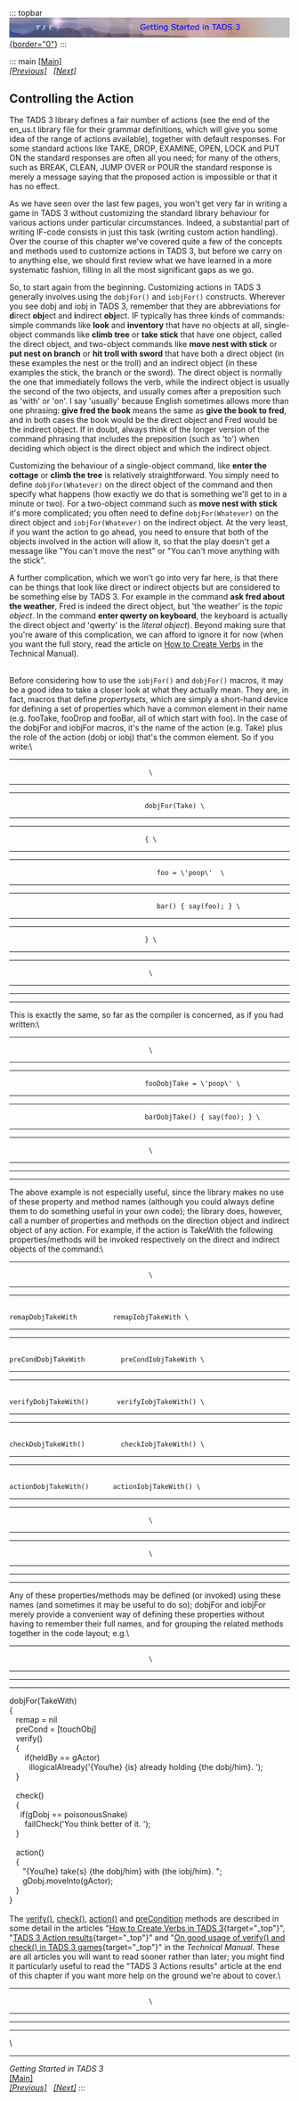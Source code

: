 ::: topbar
[![](topbar.jpg){border="0"}](index.html)
:::

::: main
[\[Main\]](index.html)\
*[\[Previous\]](rewardingtheeffort.htm)   [\[Next\]](verify.htm)*

## Controlling the Action

The TADS 3 library defines a fair number of actions (see the end of the
en_us.t library file for their grammar definitions, which will give you
some idea of the range of actions available), together with default
responses. For some standard actions like TAKE, DROP, EXAMINE, OPEN,
LOCK and PUT ON the standard responses are often all you need; for many
of the others, such as BREAK, CLEAN, JUMP OVER or POUR the standard
response is merely a message saying that the proposed action is
impossible or that it has no effect.

As we have seen over the last few pages, you won\'t get very far in
writing a game in TADS 3 without customizing the standard library
behaviour for various actions under particular circumstances. Indeed, a
substantial part of writing IF-code consists in just this task (writing
custom action handling). Over the course of this chapter we\'ve covered
quite a few of the concepts and methods used to customize actions in
TADS 3, but before we carry on to anything else, we should first review
what we have learned in a more systematic fashion, filling in all the
most significant gaps as we go.

So, to start again from the beginning. Customizing actions in TADS 3
generally involves using the `dobjFor()` and `iobjFor()` constructs.
Wherever you see dobj and iobj in TADS 3, remember that they are
abbreviations for **d**irect **obj**ect and **i**ndirect **obj**ect. IF
typically has three kinds of commands: simple commands like **look** and
**inventory** that have no objects at all, single-object commands like
**climb tree** or **take stick** that have one object, called the direct
object, and two-object commands like **move nest with stick** or **put
nest on branch** or **hit troll with sword** that have both a direct
object (in these examples the nest or the troll) and an indirect object
(in these examples the stick, the branch or the sword). The direct
object is normally the one that immediately follows the verb, while the
indirect object is usually the second of the two objects, and usually
comes after a preposition such as \'with\' or \'on\'. I say \'usually\'
because English sometimes allows more than one phrasing: **give fred the
book** means the same as **give the book to fred**, and in both cases
the book would be the direct object and Fred would be the indirect
object. If in doubt, always think of the longer version of the command
phrasing that includes the preposition (such as \'to\') when deciding
which object is the direct object and which the indirect object.

Customizing the behaviour of a single-object command, like **enter the
cottage** or **climb the tree** is relatively straightforward. You
simply need to define `dobjFor(Whatever)` on the direct object of the
command and then specify what happens (how exactly we do that is
something we\'ll get to in a minute or two). For a two-object command
such as **move nest with stick** it\'s more complicated; you often need
to define `dobjFor(Whatever)` on the direct object and
`iobjFor(Whatever)` on the indirect object. At the very least, if you
want the action to go ahead, you need to ensure that both of the objects
involved in the action will allow it, so that the play doesn\'t get a
message like \"You can\'t move the nest\" or \"You can\'t move anything
with the stick\".

A further complication, which we won\'t go into very far here, is that
there can be things that look like direct or indirect objects but are
considered to be something else by TADS 3. For example in the command
**ask fred about the weather**, Fred is indeed the direct object, but
\'the weather\' is the *topic object*. In the command **enter qwerty on
keyboard**, the keyboard is actually the direct object and \'qwerty\' is
the *literal object*). Beyond making sure that you\'re aware of this
complication, we can afford to ignore it for now (when you want the full
story, read the article on [How to Create Verbs](..\techman\t3verb.htm)
in the Technical Manual).

\
Before considering how to use the `iobjFor()` and `dobjFor()` macros, it
may be a good idea to take a closer look at what they actually mean.
They are, in fact, macros that define *propertysets*, which are simply a
short-hand device for defining a set of properties which have a common
element in their name (e.g. fooTake, fooDrop and fooBar, all of which
start with foo). In the case of the dobjFor and iobjFor macros, it\'s
the name of the action (e.g. Take) plus the role of the action (dobj or
iobj) that\'s the common element. So if you write:\

  ----------------------------------- -----------------------------------
                                       \

  ----------------------------------- -----------------------------------

  ----------------------------------- -----------------------------------
                                      dobjFor(Take) \

  ----------------------------------- -----------------------------------

  ----------------------------------- -----------------------------------
                                      { \

  ----------------------------------- -----------------------------------

  ----------------------------------- -----------------------------------
                                         foo = \'poop\'  \

  ----------------------------------- -----------------------------------

  ----------------------------------- -----------------------------------
                                         bar() { say(foo); } \

  ----------------------------------- -----------------------------------

  ----------------------------------- -----------------------------------
                                      } \

  ----------------------------------- -----------------------------------

  ----------------------------------- -----------------------------------
                                       \

  ----------------------------------- -----------------------------------

  -- --
     
  -- --

This is exactly the same, so far as the compiler is concerned, as if you
had written:\

  ----------------------------------- -----------------------------------
                                       \

  ----------------------------------- -----------------------------------

  ----------------------------------- -----------------------------------
                                      fooDobjTake = \'poop\' \

  ----------------------------------- -----------------------------------

  ----------------------------------- -----------------------------------
                                      barDobjTake() { say(foo); } \

  ----------------------------------- -----------------------------------

  ----------------------------------- -----------------------------------
                                       \

  ----------------------------------- -----------------------------------

  -- --
     
  -- --

The above example is not especially useful, since the library makes no
use of these property and method names (although you could always define
them to do something useful in your own code); the library does,
however, call a number of properties and methods on the direction object
and indirect object of any action. For example, if the action is
TakeWith the following properties/methods will be invoked respectively
on the direct and indirect objects of the command:\

  ----------------------------------- -----------------------------------
                                       \

  ----------------------------------- -----------------------------------

  ----------------------------------- -----------------------------------------------
                                      remapDobjTakeWith         remapIobjTakeWith \

  ----------------------------------- -----------------------------------------------

  ----------------------------------- ---------------------------------------------------
                                      preCondDobjTakeWith         preCondIobjTakeWith \

  ----------------------------------- ---------------------------------------------------

  ----------------------------------- ---------------------------------------------------
                                      verifyDobjTakeWith()       verifyIobjTakeWith() \

  ----------------------------------- ---------------------------------------------------

  ----------------------------------- ---------------------------------------------------
                                      checkDobjTakeWith()         checkIobjTakeWith() \

  ----------------------------------- ---------------------------------------------------

  ----------------------------------- --------------------------------------------------
                                      actionDobjTakeWith()      actionIobjTakeWith() \

  ----------------------------------- --------------------------------------------------

  ----------------------------------- -----------------------------------
                                       \

  ----------------------------------- -----------------------------------

  ----------------------------------- -----------------------------------
                                       \

  ----------------------------------- -----------------------------------

  -- --
     
  -- --

Any of these properties/methods may be defined (or invoked) using these
names (and sometimes it may be useful to do so); dobjFor and iobjFor
merely provide a convenient way of defining these properties without
having to remember their full names, and for grouping the related
methods together in the code layout; e.g.\

  ----------------------------------- -----------------------------------
                                       \

  ----------------------------------- -----------------------------------

  -- --
     
  -- --

dobjFor(TakeWith)\
{\
   remap = nil\
   preCond = \[touchObj\]\
   verify()\
   {\
       if(heldBy == gActor)\
         illogicalAlready(\'{You/he} {is} already holding {the dobj/him}. \');\
   }\
\
   check()\
   {\
     if(gDobj == poisonousSnake)\
       failCheck(\'You think better of it. \');\
   }\
\
   action()\
   {  \
      \"{You/he} take{s} {the dobj/him} with {the iobj/him}. \";\
      gDobj.moveInto(gActor);\
   }\
}\
\
The [verify()](verify.htm), [check()](check.htm), [action()](action.htm)
and [preCondition](precond.htm) methods are described in some detail in
the articles \"[How to Create Verbs in TADS
3](../techman/t3verb.htm){target="_top"}\", \"[TADS 3 Action
results](../techman/t3res.htm){target="_top"}\" and \"[On good usage of
verify() and check() in TADS 3
games](../techman/t3verchk.htm){target="_top"}\" in the *Technical
Manual*. These are all articles you will want to read sooner rather than
later; you might find it particularly useful to read the \"TADS 3
Actions results\" article at the end of this chapter if you want more
help on the ground we\'re about to cover.\

  ----------------------------------- -----------------------------------
                                       \

  ----------------------------------- -----------------------------------

  -- --
     
  -- --

\

------------------------------------------------------------------------

*Getting Started in TADS 3*\
[\[Main\]](index.html)\
*[\[Previous\]](rewardingtheeffort.htm)   [\[Next\]](verify.htm)*
:::

